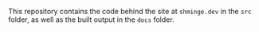This repository contains the code behind the site at `shminge.dev` in the `src` folder, as well as the built output in the `docs` folder.